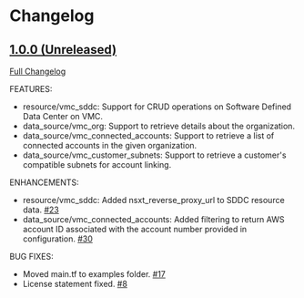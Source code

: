 # Changelog

## [1.0.0 (Unreleased)](https://github.com/vmware/terraform-provider-vmc/tree/HEAD)

[Full Changelog](https://github.com/vmware/terraform-provider-vmc/compare/87cfcf8f21600ef6198389c569d1e988ca30b5a9...HEAD)

FEATURES:

* resource/vmc_sddc: Support for CRUD operations on Software Defined Data Center on VMC.
* data_source/vmc_org: Support to retrieve details about the organization.
* data_source/vmc_connected_accounts: Support to retrieve a list of connected accounts in the given organization. 
* data_source/vmc_customer_subnets: Support to retrieve a customer's compatible subnets for account linking.


ENHANCEMENTS:

* resource/vmc_sddc: Added nsxt_reverse_proxy_url to SDDC resource data. [\#23](https://github.com/vmware/terraform-provider-vmc/pull/23)
* data_source/vmc_connected_accounts: Added filtering to return AWS account ID associated with the account number provided in configuration. [\#30](https://github.com/vmware/terraform-provider-vmc/pull/30)

BUG FIXES: 

* Moved main.tf to examples folder. [\#17](https://github.com/vmware/terraform-provider-vmc/pull/17)
* License statement fixed. [\#8](https://github.com/vmware/terraform-provider-vmc/pull/8)
